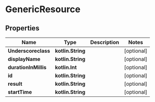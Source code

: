 
# GenericResource

## Properties
Name | Type | Description | Notes
------------ | ------------- | ------------- | -------------
**Underscoreclass** | **kotlin.String** |  |  [optional]
**displayName** | **kotlin.String** |  |  [optional]
**durationInMillis** | **kotlin.Int** |  |  [optional]
**id** | **kotlin.String** |  |  [optional]
**result** | **kotlin.String** |  |  [optional]
**startTime** | **kotlin.String** |  |  [optional]



